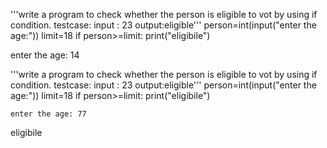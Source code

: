 '''write a program to check whether the person is eligible to vot by using if condition.
testcase:
input : 23
output:eligible'''
person=int(input("enter the age:"))
limit=18
if person>=limit:
    print("eligibile")

enter the age: 14    

'''write a program to check whether the person is eligible to vot by using if condition.
testcase:
input : 23
output:eligible'''
person=int(input("enter the age:"))
limit=18
if person>=limit:
    print("eligibile")

    enter the age: 77
eligibile
